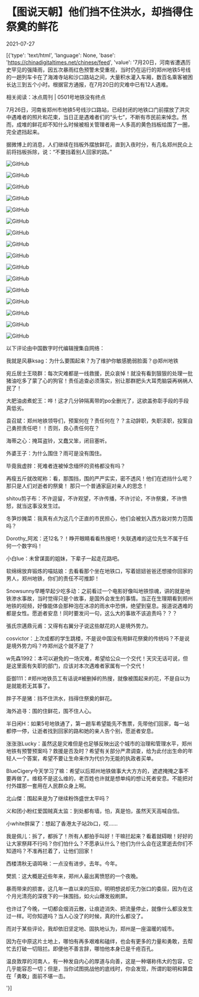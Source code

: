 # 【图说天朝】他们挡不住洪水，却挡得住祭奠的鲜花

2021-07-27

[{'type': 'text/html', 'language': None, 'base': 'https://chinadigitaltimes.net/chinese/feed', 'value': '7月20日，河南省遭遇历史罕见的强降雨，因五次暴雨红色预警未受重视，当时仍在运行的郑州地铁5号线的一趟列车卡在了海滩寺站和沙口路站之间，大量积水灌入车厢，数百名乘客被困长达三到五个小时。根据官方通报，在7月20日的灾难中已有12人遇难。



相关阅读：冰点周刊 | 0501号地铁没有终点



7月26日，河南省郑州市地铁5号线沙口路站，已经封闭的地铁口门前摆放了洪灾中遇难者的照片和花束，当日正是遇难者们的“头七”，不断有市民前来悼念。然而，成堆的鲜花却不知什么时候被相关管理者用一人多高的黄色挡板给围了一圈，完全遮挡起来。

据微博上的消息，人们继续在挡板外摆放鲜花，直到入夜时分，有几名郑州民众上前将挡板拆除，说：“不要挡着别人回家的路。”

![GitHub](https://chinadigitaltimes.net/chinese/files/2021/07/IMG_8816.jpg)

![GitHub](https://chinadigitaltimes.net/chinese/files/2021/07/IMG_8815.jpg)

![GitHub](https://chinadigitaltimes.net/chinese/files/2021/07/IMG_8817.jpg)

![GitHub](https://chinadigitaltimes.net/chinese/files/2021/07/IMG_8818.jpg)

![GitHub](https://chinadigitaltimes.net/chinese/files/2021/07/IMG_8819.jpg)

![GitHub](https://chinadigitaltimes.net/chinese/files/2021/07/IMG_8820.jpg)

![GitHub](https://chinadigitaltimes.net/chinese/files/2021/07/IMG_8821.jpg)

![GitHub](https://chinadigitaltimes.net/chinese/files/2021/07/IMG_8822.jpg)

![GitHub](https://chinadigitaltimes.net/chinese/files/2021/07/IMG_8826.jpg)

![GitHub](https://chinadigitaltimes.net/chinese/files/2021/07/IMG_8823.jpg)

![GitHub](https://chinadigitaltimes.net/chinese/files/2021/07/IMG_8824-scaled.jpg)

![GitHub](https://chinadigitaltimes.net/chinese/files/2021/07/IMG_8827-scaled.jpg)

![GitHub](https://chinadigitaltimes.net/chinese/files/2021/07/IMG_8828-scaled.jpg)

![GitHub](https://chinadigitaltimes.net/chinese/files/2021/07/IMG_8829.jpg)

![GitHub](https://chinadigitaltimes.net/chinese/files/2021/07/IMG_8830.jpg)

![GitHub](https://chinadigitaltimes.net/chinese/files/2021/07/006n3DWBly1gsuvttmftcj31400u07dd.jpg)

以下评论由中国数字时代编辑搜集自网络：



我就是风暴ksag：为什么要围起来？为了维护你敏感脆弱脸面？@郑州地铁

宛丘居士王晓群：每次灾难都是一线救援，民众哀悼！就没有看到狠狠的处理一批猪油吃多了蒙了心的狗官！责任追查必须落实，别让那群肥头大耳秃脑袋再祸祸人民了！

大肥油卤煮蛇王：哗！这才几分钟隔离带的po全删光了，这欲盖弥彰手段的手段真低劣。

袁召斌：郑州地铁领导们，预案何在？责任何在？？主动辞职，失职渎职，投案自己勇担责任吧！！否则，良心责任何在？

海蒂之心：掩耳盗铃，又蠢又笨，闭目塞听。

外婆王子：为什么围住？雨可是没有围住。

毕竟我虚胖：死难者连被悼念缅怀的资格都没有吗？

再瘦五斤就改昵称：看，那围挡，围的严严实实，密不透风！他们在遮挡什么呢？那只是人们对逝者的祭奠！ 那只一个普通家庭对亲人的思念！

shitou剪子布：不许逗留，不许观望，不许传播，不许讨论，不许祭奠，不许愤怒，就当这事没发生过。

冬笋炒腌菜：我真有点为这几个正直的市民担心，他们会被划入西方敌对势力范围吗？

Dorothy_阿淞：还12名？！睁开眼睛看看热搜吧！失联遇难的这位先生不属于任何一个数字吗！

小白lue：未曾谋面的姐妹，下辈子一起走花路吧。

软绵绵放弃锻炼的喵姑娘：去看看那个坐在地铁口，写着妞妞爸爸还想接你回家的男人，郑州地铁，你们的责任不可推卸！

Snowsunny早睡早起少吃多动：之前看过一个电影好像叫地铁惊魂，讲的就是地铁渗水事故，当时觉得只是个故事，是国外会发生的事情。当正在生理期看到郑州地铁的视频，好像能体会那种泡在冰凉的雨水中恐惧，绝望到窒息。报道说遇难的都是女性。愿逝者安息！同时要发问一句，这么大的事故不该追责吗？？？

張氏宗邁鼎元甫：又得有右翼分子说这些献花的人是境外势力。

cosvictor：上次成都的学生跳楼，不是说中国没有用鲜花祭奠的传统吗？不是说是境外势力吗？咋郑州这个就不是了？

w先森1992：本可以避免的一场灾难，希望给公众一个交代！天灾无话可说，但是这里面有失职的部门，应该对本次遇难者家属有一个交代！

臣御111：#郑州地铁员工有话说#被删掉的热搜，就像被围起来的花，不是自以为是就能若无其事了。

胖子不是猪：挡不住洪水，挡得住祭奠的鲜花。

海外追寻：围的住鲜花，围不住人心。

半日闲H：如果5号地铁通了，第一趟车希望能先不售票，先带他们回家，每一站都停一停，让逝者找到回家的路和她的亲人告个别，愿逝者安息。

涨涨涨Lucky：虽然这是灾难但是也足够反映出这个城市的治理和管理水平，郑州地铁有预警预案吗？救援是否及时？希望有关部分严肃调查，给为此付出生命的年轻人一个答案，希望不要让生命来作为代价为无能的执政者买单。

BlueCigery今天学习了嘛：希望以后郑州地铁做事大大方方的，遮遮掩掩之事不要再做了。维稳不是这么维的，老百姓也许就是想单纯的想让死者安息。不能把对付外媒那一套用在人民群众身上啊。

北山傑：围起来是为了继续粉饰盛世太平吗？

义和团小粉红爱国贼真太监：到处都有墙，怕，真是怕，虽然天天高喊自信。

小white胖屎了：想起了香港太子站2b口，哎……

我是佩儿：拆了，都拆了！所有人都拍手叫好！干嘛拦起来？看着就碍眼！好好的让大家祭拜不行吗？你们怕什么？不愿承认什么？他们为什么会在这里逝去你们不知道吗？不准再拦着了，让他们回家！

西楼清秋无语鸣啾：一点没有进步。去年。今年。

樊凯：这大概是近些年来，郑州人最出离愤怒的一个夜晚。

暴雨带来的损害，这几年一直以来的压抑，明明想说却无力张口的委屈，因为在这个月光清亮的深夜下的一抹围挡，如火山爆发般刷屏。

也许过了今晚，一切都会烟消云散，让痕迹消失、把流量停止，就像什么都没发生过一样。可你知道吗？当人心没了的时候，真的什么都没了。

而对于某些评论，我却依旧坚定地、固执地认为，郑州是一座温暖的城市。

因为在中原这片土地上，哪怕有再多艰难和磕绊，也会有更多的力量和勇敢，去帮忙去打破一切阻拦。即便他不善言辞，哪怕他本身已是千疮百孔。

温良敦厚的河南人，有一种发自内心的厚道与向善，这是一种堪称伟大的包容，它几乎能容忍一切；但是，当你试图挑战他的底线时，你会发现，所谓的聪明和算盘在「勇敢」面前不堪一击。

'}]